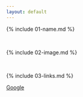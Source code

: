 ```yaml
---
layout: default
---
```


{% include 01-name.md %}

<br>

{% include 02-image.md %}

<br>

{% include 03-links.md %}

[Google](www.google.com)
